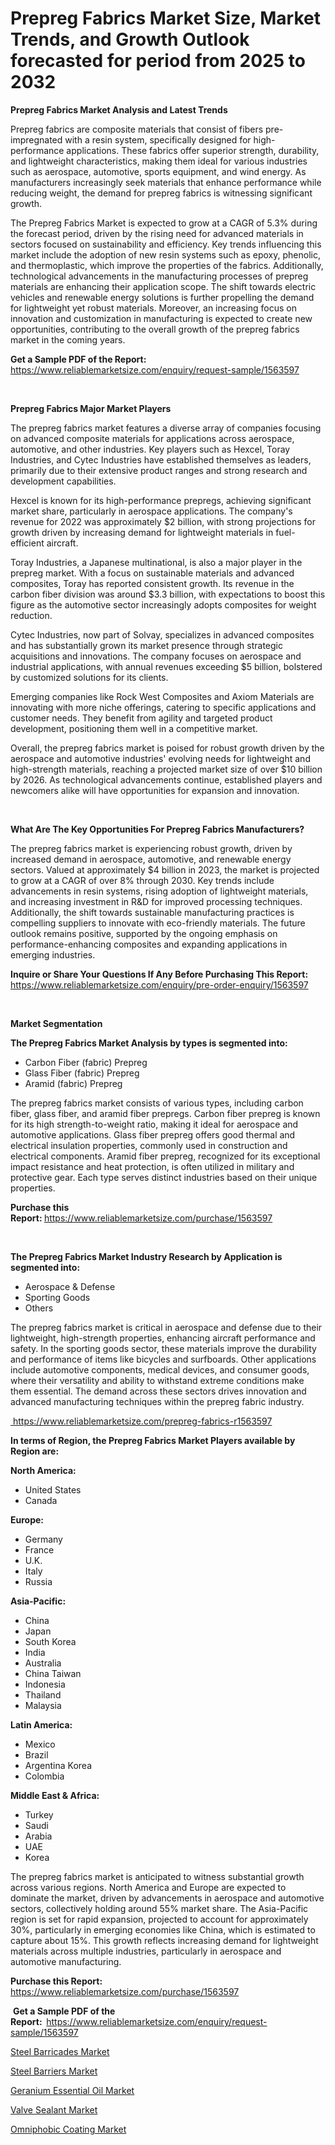 <p><h1>Prepreg Fabrics Market Size, Market Trends, and Growth Outlook forecasted for period from 2025 to 2032</h1></p><p><strong>Prepreg Fabrics Market Analysis and Latest Trends</strong></p>
<p><p>Prepreg fabrics are composite materials that consist of fibers pre-impregnated with a resin system, specifically designed for high-performance applications. These fabrics offer superior strength, durability, and lightweight characteristics, making them ideal for various industries such as aerospace, automotive, sports equipment, and wind energy. As manufacturers increasingly seek materials that enhance performance while reducing weight, the demand for prepreg fabrics is witnessing significant growth. </p><p>The Prepreg Fabrics Market is expected to grow at a CAGR of 5.3% during the forecast period, driven by the rising need for advanced materials in sectors focused on sustainability and efficiency. Key trends influencing this market include the adoption of new resin systems such as epoxy, phenolic, and thermoplastic, which improve the properties of the fabrics. Additionally, technological advancements in the manufacturing processes of prepreg materials are enhancing their application scope. The shift towards electric vehicles and renewable energy solutions is further propelling the demand for lightweight yet robust materials. Moreover, an increasing focus on innovation and customization in manufacturing is expected to create new opportunities, contributing to the overall growth of the prepreg fabrics market in the coming years.</p></p>
<p><strong>Get a Sample PDF of the Report:&nbsp;</strong> <a href="https://www.reliablemarketsize.com/enquiry/request-sample/1563597?utm_campaign=1939&utm_medium=2&utm_source=Github&utm_content=ia&utm_term=30012025&utm_id=prepreg-fabrics">https://www.reliablemarketsize.com/enquiry/request-sample/1563597</a></p>
<p>&nbsp;</p>
<p><strong>Prepreg Fabrics Major Market Players</strong></p>
<p><p>The prepreg fabrics market features a diverse array of companies focusing on advanced composite materials for applications across aerospace, automotive, and other industries. Key players such as Hexcel, Toray Industries, and Cytec Industries have established themselves as leaders, primarily due to their extensive product ranges and strong research and development capabilities.</p><p>Hexcel is known for its high-performance prepregs, achieving significant market share, particularly in aerospace applications. The company's revenue for 2022 was approximately $2 billion, with strong projections for growth driven by increasing demand for lightweight materials in fuel-efficient aircraft.</p><p>Toray Industries, a Japanese multinational, is also a major player in the prepreg market. With a focus on sustainable materials and advanced composites, Toray has reported consistent growth. Its revenue in the carbon fiber division was around $3.3 billion, with expectations to boost this figure as the automotive sector increasingly adopts composites for weight reduction.</p><p>Cytec Industries, now part of Solvay, specializes in advanced composites and has substantially grown its market presence through strategic acquisitions and innovations. The company focuses on aerospace and industrial applications, with annual revenues exceeding $5 billion, bolstered by customized solutions for its clients.</p><p>Emerging companies like Rock West Composites and Axiom Materials are innovating with more niche offerings, catering to specific applications and customer needs. They benefit from agility and targeted product development, positioning them well in a competitive market.</p><p>Overall, the prepreg fabrics market is poised for robust growth driven by the aerospace and automotive industries' evolving needs for lightweight and high-strength materials, reaching a projected market size of over $10 billion by 2026. As technological advancements continue, established players and newcomers alike will have opportunities for expansion and innovation.</p></p>
<p>&nbsp;</p>
<p><strong>What Are The Key Opportunities For Prepreg Fabrics Manufacturers?</strong></p>
<p><p>The prepreg fabrics market is experiencing robust growth, driven by increased demand in aerospace, automotive, and renewable energy sectors. Valued at approximately $4 billion in 2023, the market is projected to grow at a CAGR of over 8% through 2030. Key trends include advancements in resin systems, rising adoption of lightweight materials, and increasing investment in R&D for improved processing techniques. Additionally, the shift towards sustainable manufacturing practices is compelling suppliers to innovate with eco-friendly materials. The future outlook remains positive, supported by the ongoing emphasis on performance-enhancing composites and expanding applications in emerging industries.</p></p>
<p><strong>Inquire or Share Your Questions If Any Before Purchasing This Report:</strong> <a href="https://www.reliablemarketsize.com/enquiry/pre-order-enquiry/1563597?utm_campaign=1939&utm_medium=2&utm_source=Github&utm_content=ia&utm_term=30012025&utm_id=prepreg-fabrics">https://www.reliablemarketsize.com/enquiry/pre-order-enquiry/1563597</a></p>
<p>&nbsp;</p>
<p><strong>Market Segmentation</strong></p>
<p><strong>The Prepreg Fabrics Market Analysis by types is segmented into:</strong></p>
<p><ul><li>Carbon Fiber (fabric) Prepreg</li><li>Glass Fiber (fabric) Prepreg</li><li>Aramid (fabric) Prepreg</li></ul></p>
<p><p>The prepreg fabrics market consists of various types, including carbon fiber, glass fiber, and aramid fiber prepregs. Carbon fiber prepreg is known for its high strength-to-weight ratio, making it ideal for aerospace and automotive applications. Glass fiber prepreg offers good thermal and electrical insulation properties, commonly used in construction and electrical components. Aramid fiber prepreg, recognized for its exceptional impact resistance and heat protection, is often utilized in military and protective gear. Each type serves distinct industries based on their unique properties.</p></p>
<p><strong>Purchase this Report:&nbsp;</strong><a href="https://www.reliablemarketsize.com/purchase/1563597?utm_campaign=1939&utm_medium=2&utm_source=Github&utm_content=ia&utm_term=30012025&utm_id=prepreg-fabrics">https://www.reliablemarketsize.com/purchase/1563597</a></p>
<p>&nbsp;</p>
<p><strong>The Prepreg Fabrics Market Industry Research by Application is segmented into:</strong></p>
<p><ul><li>Aerospace & Defense</li><li>Sporting Goods</li><li>Others</li></ul></p>
<p><p>The prepreg fabrics market is critical in aerospace and defense due to their lightweight, high-strength properties, enhancing aircraft performance and safety. In the sporting goods sector, these materials improve the durability and performance of items like bicycles and surfboards. Other applications include automotive components, medical devices, and consumer goods, where their versatility and ability to withstand extreme conditions make them essential. The demand across these sectors drives innovation and advanced manufacturing techniques within the prepreg fabric industry.</p></p>
<p><a href="https://www.reliablemarketsize.com/prepreg-fabrics-r1563597?utm_campaign=1939&utm_medium=2&utm_source=Github&utm_content=ia&utm_term=30012025&utm_id=prepreg-fabrics">&nbsp;https://www.reliablemarketsize.com/prepreg-fabrics-r1563597</a></p>
<p><strong>In terms of Region, the Prepreg Fabrics Market Players available by Region are:</strong></p>
<p>
    <p> <strong> North America: </strong>
        <ul>
            <li>United States</li>
            <li>Canada</li>
        </ul>
        </p> 
    <p> <strong> Europe: </strong>
        <ul>
            <li>Germany</li>
            <li>France</li>
            <li>U.K.</li>
            <li>Italy</li>
            <li>Russia</li>
        </ul>
        </p> 
    <p> <strong> Asia-Pacific: </strong>
        <ul>
            <li>China</li>
            <li>Japan</li>
            <li>South Korea</li>
            <li>India</li>
            <li>Australia</li>
            <li>China Taiwan</li>
            <li>Indonesia</li>
            <li>Thailand</li>
            <li>Malaysia</li>
        </ul>
        </p> 
    <p> <strong> Latin America: </strong>
        <ul>
            <li>Mexico</li>
            <li>Brazil</li>
            <li>Argentina Korea</li>
            <li>Colombia</li>
        </ul>
        </p> 
    <p> <strong> Middle East & Africa: </strong>
        <ul>
            <li>Turkey</li>
            <li>Saudi</li>
            <li>Arabia</li>
            <li>UAE</li>
            <li>Korea</li>
        </ul>
    </p>
    </p>
<p><p>The prepreg fabrics market is anticipated to witness substantial growth across various regions. North America and Europe are expected to dominate the market, driven by advancements in aerospace and automotive sectors, collectively holding around 55% market share. The Asia-Pacific region is set for rapid expansion, projected to account for approximately 30%, particularly in emerging economies like China, which is estimated to capture about 15%. This growth reflects increasing demand for lightweight materials across multiple industries, particularly in aerospace and automotive manufacturing.</p></p>
<p><strong>Purchase this Report: </strong><a href="https://www.reliablemarketsize.com/purchase/1563597?utm_campaign=1939&utm_medium=2&utm_source=Github&utm_content=ia&utm_term=30012025&utm_id=prepreg-fabrics">https://www.reliablemarketsize.com/purchase/1563597</a></p>
<p>&nbsp;<strong>Get a Sample PDF of the Report:&nbsp;&nbsp;</strong><a href="https://www.reliablemarketsize.com/enquiry/request-sample/1563597?utm_campaign=1939&utm_medium=2&utm_source=Github&utm_content=ia&utm_term=30012025&utm_id=prepreg-fabrics">https://www.reliablemarketsize.com/enquiry/request-sample/1563597</a></p>
<p><strong></strong></p>
<p><p><a href="https://github.com/aiexisaliwan/Market-Research-Report-List-1/blob/main/steel-barricades-market.md?utm_campaign=1939&utm_medium=2&utm_source=Github&utm_content=ia&utm_term=30012025&utm_id=prepreg-fabrics">Steel Barricades Market</a></p><p><a href="https://github.com/philaphindo/Market-Research-Report-List-1/blob/main/steel-barriers-market.md?utm_campaign=1939&utm_medium=2&utm_source=Github&utm_content=ia&utm_term=30012025&utm_id=prepreg-fabrics">Steel Barriers Market</a></p><p><a href="https://github.com/vjorelaclliv/Market-Research-Report-List-1/blob/main/geranium-essential-oil-market.md?utm_campaign=1939&utm_medium=2&utm_source=Github&utm_content=ia&utm_term=30012025&utm_id=prepreg-fabrics">Geranium Essential Oil Market</a></p><p><a href="https://github.com/djembashote/Market-Research-Report-List-1/blob/main/valve-sealant-market.md?utm_campaign=1939&utm_medium=2&utm_source=Github&utm_content=ia&utm_term=30012025&utm_id=prepreg-fabrics">Valve Sealant Market</a></p><p><a href="https://github.com/xtysizov/Market-Research-Report-List-1/blob/main/omniphobic-coating-market.md?utm_campaign=1939&utm_medium=2&utm_source=Github&utm_content=ia&utm_term=30012025&utm_id=prepreg-fabrics">Omniphobic Coating Market</a></p></p>